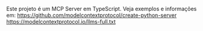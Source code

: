 <!-- Use this file to provide workspace-specific custom instructions to Copilot. For more details, visit https://code.visualstudio.com/docs/copilot/copilot-customization#_use-a-githubcopilotinstructionsmd-file -->

Este projeto é um MCP Server em TypeScript. Veja exemplos e informações em: https://github.com/modelcontextprotocol/create-python-server
https://modelcontextprotocol.io/llms-full.txt
